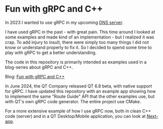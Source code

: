 # Fun with gRPC and C++

In 2023 I wanted to use gRPC in my upcoming [DNS server](https://github.com/jgaa/nsblast).

I have used gRPC in the past - with great pain. This time around I looked at some examples and made 
kind of an implementation - but I realized it was crap. To add injury to insult, 
there were simply too many things I did not know or understand properly to fix it. 
So I decided to spend some time to play with gRPC to get a better understanding.

The code in this repository is primarily intended as examples used in a blog-series about 
gRPC and C++.

Blog: [Fun with gRPC and C++](https://lastviking.eu/fun_with_gRPC_and_C++/)

In June 2024, the QT Company released QT 6.8 beta, with native support for gRPC.
I have updated this repository with an example app showing how to implement the
same "Route Guide" API that the other examples use, but with QT's own gRPC code
generator. The entire project use CMake.

For a more extensive example of how I use gRPC now, both in clean C++ code (server)
and in a QT Desktop/Mobile application, you can look at [Next-app](https://github.com/jgaa/next-app).
